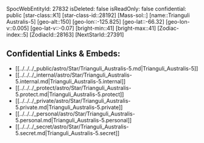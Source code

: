 ﻿---
location: [-66.32,125.825,150]
type: Star
tags:
- astro/Star

---
SpocWebEntityId: 27832
isDeleted: false
isReadOnly: false
confidential: public
[star-class::K1]
[star-class-id::28192]
[Mass-sol::]
[name::Trianguli Australis-5]
[geo-alt::150]
[geo-lon::-125.825]
[geo-lat::-66.32]
[geo-lon-v::0.005]
[geo-lat-v::-0.07]
[bright-min::41]
[bright-max::41]
[Zodiac-index::5]
[ZodiacId::28163]
[NextStarId::27391]



## Confidential Links & Embeds: 
- [[../../../_public/astro/Star/Trianguli_Australis-5.md|Trianguli_Australis-5]] 
- [[../../../_internal/astro/Star/Trianguli_Australis-5.internal.md|Trianguli_Australis-5.internal]] 
- [[../../../_protect/astro/Star/Trianguli_Australis-5.protect.md|Trianguli_Australis-5.protect]] 
- [[../../../_private/astro/Star/Trianguli_Australis-5.private.md|Trianguli_Australis-5.private]] 
- [[../../../_personal/astro/Star/Trianguli_Australis-5.personal.md|Trianguli_Australis-5.personal]] 
- [[../../../_secret/astro/Star/Trianguli_Australis-5.secret.md|Trianguli_Australis-5.secret]] 
